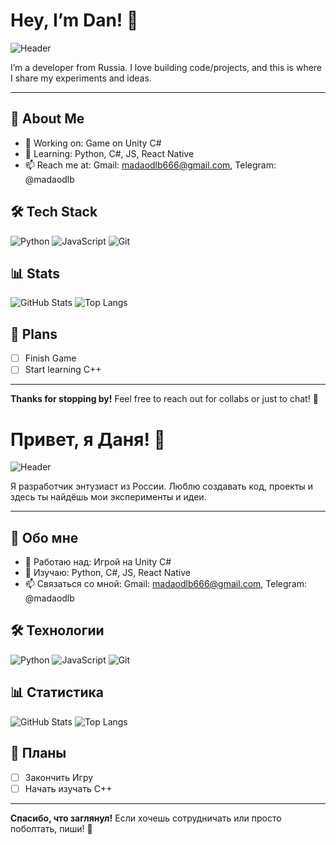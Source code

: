 # Hey, I’m Dan! 👋

![Header](https://via.placeholder.com/1200x300.png?text=Welcome+to+My+GitHub)

I’m a developer from Russia. I love building code/projects, and this is where I share my experiments and ideas.

---

## 🌟 About Me
- 🔭 Working on: Game on Unity C#
- 🌱 Learning: Python, C#, JS, React Native
- 📫 Reach me at: Gmail: madaodlb666@gmail.com, Telegram: @madaodlb

## 🛠 Tech Stack
![Python](https://img.shields.io/badge/-Python-3776AB?style=flat&logo=python&logoColor=white)
![JavaScript](https://img.shields.io/badge/-JavaScript-F7DF1E?style=flat&logo=javascript&logoColor=black)
![Git](https://img.shields.io/badge/-Git-F05032?style=flat&logo=git&logoColor=white)

## 📊 Stats
![GitHub Stats](https://github-readme-stats.vercel.app/api?username=[your_username]&show_icons=true&theme=radical)
![Top Langs](https://github-readme-stats.vercel.app/api/top-langs/?username=[your_username]&layout=compact&theme=radical)

## 📌 Plans
- [ ] Finish Game
- [ ] Start learning C++

---

**Thanks for stopping by!** Feel free to reach out for collabs or just to chat! 🚀



# Привет, я Даня! 👋

![Header](https://via.placeholder.com/1200x300.png?text=Welcome+to+My+GitHub)

Я разработчик энтузиаст из России. Люблю создавать код, проекты и здесь ты найдёшь мои эксперименты и идеи.

---

## 🌟 Обо мне
- 🔭 Работаю над: Игрой на Unity C#
- 🌱 Изучаю: Python, C#, JS, React Native
- 📫 Связаться со мной: Gmail: madaodlb666@gmail.com, Telegram: @madaodlb

## 🛠 Технологии
![Python](https://img.shields.io/badge/-Python-3776AB?style=flat&logo=python&logoColor=white)
![JavaScript](https://img.shields.io/badge/-JavaScript-F7DF1E?style=flat&logo=javascript&logoColor=black)
![Git](https://img.shields.io/badge/-Git-F05032?style=flat&logo=git&logoColor=white)

## 📊 Статистика
![GitHub Stats](https://github-readme-stats.vercel.app/api?username=[твой_логин]&show_icons=true&theme=radical)
![Top Langs](https://github-readme-stats.vercel.app/api/top-langs/?username=[твой_логин]&layout=compact&theme=radical)


## 📌 Планы
- [ ] Закончить Игру
- [ ] Начать изучать C++

---

**Спасибо, что заглянул!** Если хочешь сотрудничать или просто поболтать, пиши! 🚀
